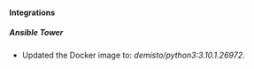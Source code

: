 #### Integrations
##### Ansible Tower
- Updated the Docker image to: *demisto/python3:3.10.1.26972*.
